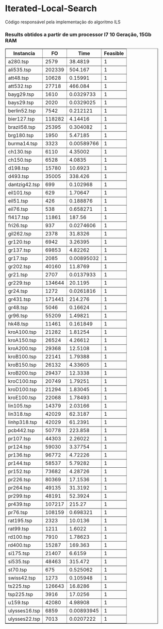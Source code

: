 # Iterated-Local-Search

Código responsável pela implementação do algoritmo ILS <br>

### Results obtidos a partir de um processor I7 10 Geração, 15Gb RAM<br>


<table border="1", align="center">
<thead>
<tr><th>Instancia</th><th> FO</th><th> Time</th><th> Feasible</th></tr>
</thead>
<tbody>
<tr><td>a280.tsp</td><td> 2579</td><td> 38.4819</td><td> 1</td></tr>
<tr><td>ali535.tsp</td><td> 202339</td><td> 504.167</td><td> 1</td></tr>
<tr><td>att48.tsp</td><td> 10628</td><td> 0.15991</td><td> 1</td></tr>
<tr><td>att532.tsp</td><td> 27718</td><td> 466.084</td><td> 1</td></tr>
<tr><td>bayg29.tsp</td><td> 1610</td><td> 0.0329733</td><td> 1</td></tr>
<tr><td>bays29.tsp</td><td> 2020</td><td> 0.0329025</td><td> 1</td></tr>
<tr><td>berlin52.tsp</td><td> 7542</td><td> 0.212121</td><td> 1</td></tr>
<tr><td>bier127.tsp</td><td> 118282</td><td> 4.14416</td><td> 1</td></tr>
<tr><td>brazil58.tsp</td><td> 25395</td><td> 0.304082</td><td> 1</td></tr>
<tr><td>brg180.tsp</td><td> 1950</td><td> 5.47185</td><td> 1</td></tr>
<tr><td>burma14.tsp</td><td> 3323</td><td> 0.00589766</td><td> 1</td></tr>
<tr><td>ch130.tsp</td><td> 6110</td><td> 4.35002</td><td> 1</td></tr>
<tr><td>ch150.tsp</td><td> 6528</td><td> 4.0835</td><td> 1</td></tr>
<tr><td>d198.tsp</td><td> 15780</td><td> 10.6923</td><td> 1</td></tr>
<tr><td>d493.tsp</td><td> 35005</td><td> 338.426</td><td> 1</td></tr>
<tr><td>dantzig42.tsp</td><td> 699</td><td> 0.102968</td><td> 1</td></tr>
<tr><td>eil101.tsp</td><td> 629</td><td> 1.70647</td><td> 1</td></tr>
<tr><td>eil51.tsp</td><td> 426</td><td> 0.188876</td><td> 1</td></tr>
<tr><td>eil76.tsp</td><td> 538</td><td> 0.658271</td><td> 1</td></tr>
<tr><td>fl417.tsp</td><td> 11861</td><td> 187.56</td><td> 1</td></tr>
<tr><td>fri26.tsp</td><td> 937</td><td> 0.0274606</td><td> 1</td></tr>
<tr><td>gil262.tsp</td><td> 2378</td><td> 31.8326</td><td> 1</td></tr>
<tr><td>gr120.tsp</td><td> 6942</td><td> 3.26395</td><td> 1</td></tr>
<tr><td>gr137.tsp</td><td> 69853</td><td> 4.82262</td><td> 1</td></tr>
<tr><td>gr17.tsp</td><td> 2085</td><td> 0.00895032</td><td> 1</td></tr>
<tr><td>gr202.tsp</td><td> 40160</td><td> 11.8769</td><td> 1</td></tr>
<tr><td>gr21.tsp</td><td> 2707</td><td> 0.0137933</td><td> 1</td></tr>
<tr><td>gr229.tsp</td><td> 134644</td><td> 20.1195</td><td> 1</td></tr>
<tr><td>gr24.tsp</td><td> 1272</td><td> 0.0261816</td><td> 1</td></tr>
<tr><td>gr431.tsp</td><td> 171441</td><td> 214.276</td><td> 1</td></tr>
<tr><td>gr48.tsp</td><td> 5046</td><td> 0.16624</td><td> 1</td></tr>
<tr><td>gr96.tsp</td><td> 55209</td><td> 1.49821</td><td> 1</td></tr>
<tr><td>hk48.tsp</td><td> 11461</td><td> 0.161849</td><td> 1</td></tr>
<tr><td>kroA100.tsp</td><td> 21282</td><td> 1.81254</td><td> 1</td></tr>
<tr><td>kroA150.tsp</td><td> 26524</td><td> 4.26612</td><td> 1</td></tr>
<tr><td>kroA200.tsp</td><td> 29368</td><td> 12.5108</td><td> 1</td></tr>
<tr><td>kroB100.tsp</td><td> 22141</td><td> 1.79388</td><td> 1</td></tr>
<tr><td>kroB150.tsp</td><td> 26132</td><td> 4.33605</td><td> 1</td></tr>
<tr><td>kroB200.tsp</td><td> 29437</td><td> 12.3338</td><td> 1</td></tr>
<tr><td>kroC100.tsp</td><td> 20749</td><td> 1.79251</td><td> 1</td></tr>
<tr><td>kroD100.tsp</td><td> 21294</td><td> 1.83045</td><td> 1</td></tr>
<tr><td>kroE100.tsp</td><td> 22068</td><td> 1.78493</td><td> 1</td></tr>
<tr><td>lin105.tsp</td><td> 14379</td><td> 2.03166</td><td> 1</td></tr>
<tr><td>lin318.tsp</td><td> 42029</td><td> 62.3187</td><td> 1</td></tr>
<tr><td>linhp318.tsp</td><td> 42029</td><td> 61.2391</td><td> 1</td></tr>
<tr><td>pcb442.tsp</td><td> 50778</td><td> 223.858</td><td> 1</td></tr>
<tr><td>pr107.tsp</td><td> 44303</td><td> 2.26022</td><td> 1</td></tr>
<tr><td>pr124.tsp</td><td> 59030</td><td> 3.37754</td><td> 1</td></tr>
<tr><td>pr136.tsp</td><td> 96772</td><td> 4.72226</td><td> 1</td></tr>
<tr><td>pr144.tsp</td><td> 58537</td><td>5.79282</td><td> 1</td></tr>
<tr><td>pr152.tsp</td><td> 73682</td><td> 4.28726</td><td> 1</td></tr>
<tr><td>pr226.tsp</td><td> 80369</td><td> 17.1536</td><td> 1</td></tr>
<tr><td>pr264.tsp</td><td> 49135</td><td> 31.3192</td><td> 1</td></tr>
<tr><td>pr299.tsp</td><td> 48191</td><td> 52.3924</td><td> 1</td></tr>
<tr><td>pr439.tsp</td><td> 107217</td><td> 215.27</td><td> 1</td></tr>
<tr><td>pr76.tsp</td><td> 108159</td><td> 0.698321</td><td> 1</td></tr>
<tr><td>rat195.tsp</td><td> 2323</td><td> 10.0136</td><td> 1</td></tr>
<tr><td>rat99.tsp</td><td> 1211</td><td> 1.6022</td><td> 1</td></tr>
<tr><td>rd100.tsp</td><td> 7910</td><td> 1.78623</td><td> 1</td></tr>
<tr><td>rd400.tsp</td><td> 15287</td><td> 169.363</td><td> 1</td></tr>
<tr><td>si175.tsp</td><td> 21407</td><td> 6.6159</td><td> 1</td></tr>
<tr><td>si535.tsp</td><td> 48463</td><td> 315.472</td><td> 1</td></tr>
<tr><td>st70.tsp</td><td> 675</td><td> 0.525062</td><td> 1</td></tr>
<tr><td>swiss42.tsp</td><td> 1273</td><td> 0.105948</td><td> 1</td></tr>
<tr><td>ts225.tsp</td><td> 126643</td><td> 16.8286</td><td> 1</td></tr>
<tr><td>tsp225.tsp</td><td> 3916</td><td> 17.0256</td><td> 1</td></tr>
<tr><td>u159.tsp</td><td> 42080</td><td> 4.98908</td><td> 1</td></tr>
<tr><td>ulysses16.tsp</td><td> 6859</td><td> 0.00893945</td><td> 1</td></tr>
<tr><td>ulysses22.tsp</td><td> 7013</td><td> 0.0207222</td><td> 1</td></tr>
</tbody>
</table>
